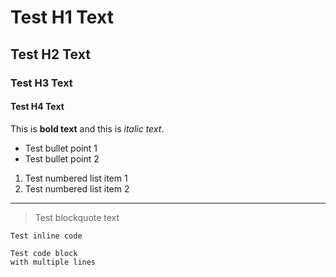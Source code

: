 # Test H1 Text
## Test H2 Text
### Test H3 Text
#### Test H4 Text

This is **bold text** and this is *italic text*.

- Test bullet point 1
- Test bullet point 2

1. Test numbered list item 1
1. Test numbered list item 2

---

> Test blockquote text

`Test inline code`

```
Test code block
with multiple lines
```

